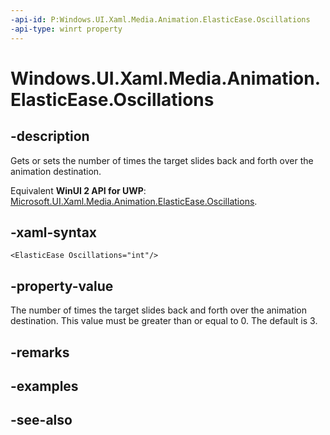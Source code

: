```yaml
---
-api-id: P:Windows.UI.Xaml.Media.Animation.ElasticEase.Oscillations
-api-type: winrt property
---
```


<!-- Property syntax
public int Oscillations { get;  set; }
-->

# Windows.UI.Xaml.Media.Animation.ElasticEase.Oscillations

## -description
Gets or sets the number of times the target slides back and forth over the animation destination.

Equivalent **WinUI 2 API for UWP**: [Microsoft.UI.Xaml.Media.Animation.ElasticEase.Oscillations](/windows/winui/api/microsoft.ui.xaml.media.animation.elasticease.oscillations).

## -xaml-syntax
```xaml
<ElasticEase Oscillations="int"/>
```


## -property-value
The number of times the target slides back and forth over the animation destination. This value must be greater than or equal to 0. The default is 3.

## -remarks

## -examples

## -see-also
